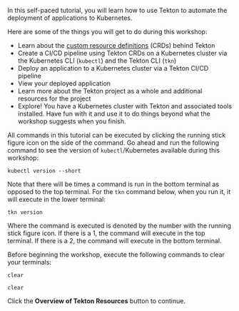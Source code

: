In this self-paced tutorial, you will learn how to use Tekton to automate the deployment of applications 
to Kubernetes.

Here are some of the things you will get to do during this workshop:

* Learn about the [custom resource definitions](https://kubernetes.io/docs/concepts/extend-kubernetes/api-extension/custom-resources/) (CRDs) behind Tekton
* Create a CI/CD pipeline using Tekton CRDs on a Kubernetes cluster via the Kubernetes CLI (`kubectl`) and the Tekton CLI (`tkn`)
* Deploy an application to a Kubernetes cluster via a Tekton CI/CD pipeline
* View your deployed application 
* Learn more about the Tekton project as a whole and additional resources for the project
* Explore! You have a Kubernetes cluster with Tekton and associated tools installed. Have fun with it and use it to do things beyond what the workshop suggests when you finish.

All commands in this tutorial can be executed by clicking the running stick figure icon on the side of the command. Go 
ahead and run the following command to see the version of `kubectl`/Kubernetes available during this workshop:

```execute-1 
kubectl version --short
```

Note that there will be times a command is run in the bottom terminal as opposed to the top terminal. For the `tkn` command 
below, when you run it, it will execute in the lower terminal: 

```execute-2 
tkn version
```

Where the command is executed is denoted by the number with the running stick figure icon. If there is a 1, the command will 
execute in the top terminal. If there is a 2, the command will execute in the bottom terminal. 

Before beginning the workshop, execute the following commands to clear your terminals:

```execute-1 
clear
```

```execute-2
clear
```

Click the **Overview of Tekton Resources** button to continue.